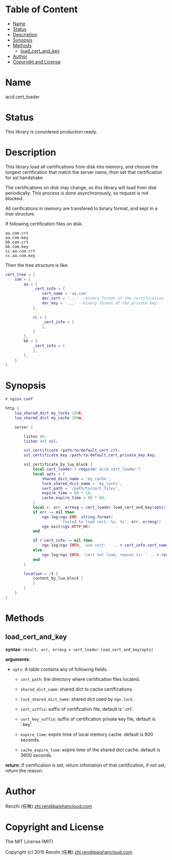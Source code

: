 <!-- START doctoc generated TOC please keep comment here to allow auto update -->
<!-- DON'T EDIT THIS SECTION, INSTEAD RE-RUN doctoc TO UPDATE -->
#   Table of Content

- [Name](#name)
- [Status](#status)
- [Description](#description)
- [Synopsis](#synopsis)
- [Methods](#methods)
  - [load_cert_and_key](#load_cert_and_key)
- [Author](#author)
- [Copyright and License](#copyright-and-license)

<!-- END doctoc generated TOC please keep comment here to allow auto update -->

#   Name

acid.cert_loader

#   Status

This library is considered production ready.

#   Description

This library load all certifications from disk into memory, and choose
the longest certification that match the server name, then set that
certification for ssl handshake.

The certifications on disk may change, so this library will load from disk
periodically. This process is done asynchronously, so request is not blocked.

All cerifications in memory are transfered to binary format, and kept in a
tree structure.

If following certification files on disk.

``` shell
aa.com.crt
aa.com.key
bb.com.crt
bb.com.key
cc.aa.com.crt
cc.aa.com.key
```

Then the tree structure is like:

``` lua
cert_tree = {
    com = {
        aa = {
            _cert_info = {
                cert_name = 'aa.com'
                der_cert = '...' --binary format of the certification.
                der_key = '...' --binary format of the private key.
            },

            cc = {
                _cert_info = {
                },
            }
        },
        bb = {
            _cert_info = {
            },
        },
    }
}
```

#   Synopsis

```lua
# nginx.conf

http {
    lua_shared_dict my_locks 100k;
    lua_shared_dict my_cache 100m;

    server {

        listen 80;
        listen 443 ssl;

        ssl_certificate /path/to/default_cert.crt;
        ssl_certificate_key /path/to/default_cert_private_key.key;

        ssl_certificate_by_lua_block {
            local cert_loader = require('acid.cert_loader')
            local opts = {
                shared_dict_name = 'my_cache',
                lock_shared_dict_name = 'my_locks',
                cert_path = '/path/to/cert_files',
                expire_time = 60 * 10,
                cache_expire_time = 60 * 60,
            }
            local r, err, errmsg = cert_loader.load_cert_and_key(opts)
            if err ~= nil then
                ngx.log(ngx.ERR, string.format(
                        'failed to load cert: %s, %s', err, errmsg))
                ngx.exit(ngx.HTTP_OK)
            end

            if r.cert_info ~= nil then
                ngx.log(ngx.INFO, 'use cert: ' .. r.cert_info.cert_name)
            else
                ngx.log(ngx.INFO, 'cert not load, reason is: ' .. r.reason)
            end
        }

        location = /t {
            content_by_lua_block {
            }
        }
    }
}
```

#   Methods

##  load_cert_and_key

**syntax**:
`result, err, errmsg = cert_loader.load_cert_and_key(opts)`

**arguments**:

-   `opts`:
    A table contains any of following fields.

    - `cert_path`: the directory where certification files located.

    - `shared_dict_name`: shared dict to cache certifications.

    - `lock_shared_dict_name`: shared dict used by `ngx.lock`.

    - `cert_suffix`: suffix of certification file, default is '.crt'.

    - `cert_key_suffix`: suffix of certification private key file,
        default is '.key'.

    - `expire_time`: expire time of local memory cache.
        default is 600 seconds.

    - `cache_expire_time`: expire time of the shared dict cache.
        default is 3600 seconds.

**return**:
If certification is set, return infomation of that certification,
if not set, return the reason.

#   Author

Renzhi (任稚) <zhi.ren@baishancloud.com>

#   Copyright and License

The MIT License (MIT)

Copyright (c) 2015 Renzhi (任稚) <zhi.ren@baishancloud.com>
